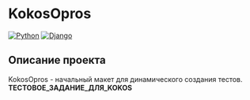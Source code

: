 # KokosOpros
[![Python](https://img.shields.io/badge/-Python-464646?style=flat-square&logo=Python)](https://www.python.org/)
[![Django](https://img.shields.io/badge/-Django-464646?style=flat-square&logo=Django)](https://www.djangoproject.com/)

## Описание проекта

KokosOpros - начальный макет для динамического создания тестов.
____ТЕСТОВОЕ_ЗАДАНИЕ_ДЛЯ_KOKOS____
